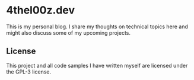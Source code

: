 # 4thel00z.dev

This is my personal blog.
I share my thoughts on technical topics here and might also discuss some of my upcoming projects.

## License

This project and all code samples I have written myself are licensed under the GPL-3 license.
